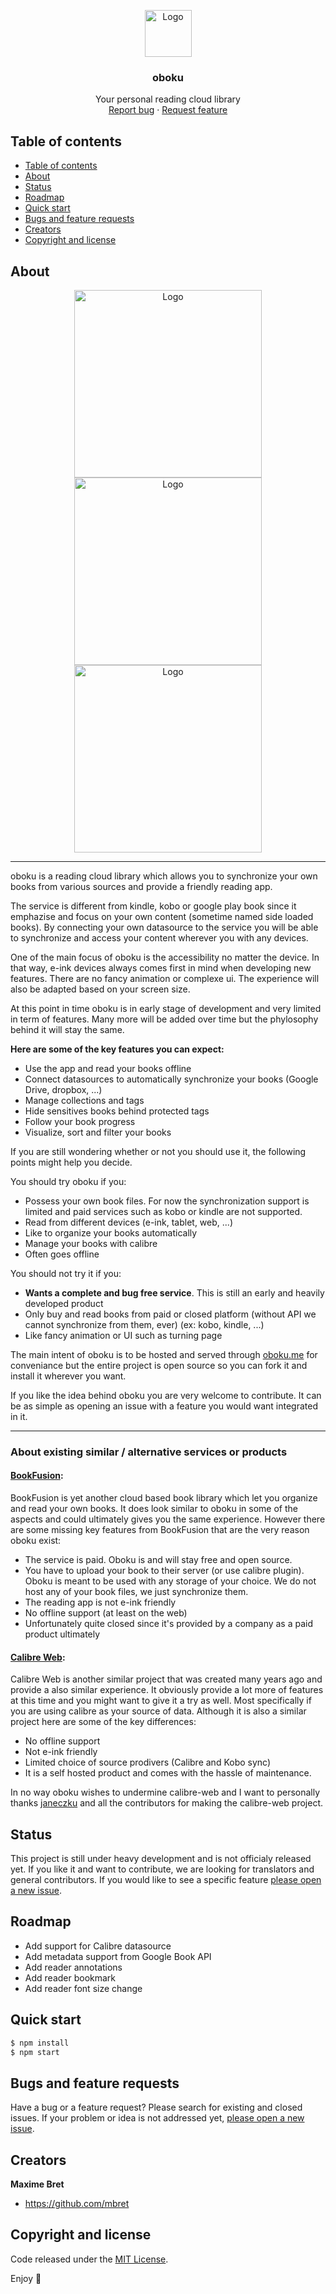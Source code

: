 <p align="center">
  <a 
  href="https://github.com/mbret/oboku">
    <img src="https://user-images.githubusercontent.com/1911240/99893449-bca35e00-2cc3-11eb-88c1-80b3190eb620.png" alt="Logo" width="75" height="75">
  </a>

  <h3 align="center">oboku</h3>

  <p align="center">
    Your personal reading cloud library
    <br>
    <a href="https://reponame/issues/new?template=bug.md">Report bug</a>
    ·
    <a href="https://reponame/issues/new?template=feature.md&labels=feature">Request feature</a>
  </p>
</p>

## Table of contents

- [Table of contents](#table-of-contents)
- [About](#about)
- [Status](#status)
- [Roadmap](#roadmap)
- [Quick start](#quick-start)
- [Bugs and feature requests](#bugs-and-feature-requests)
- [Creators](#creators)
- [Copyright and license](#copyright-and-license)

## About
<p align="center">
<img src="https://user-images.githubusercontent.com/1911240/99895904-bff01700-2cce-11eb-84d6-ed1a250fafac.png" alt="Logo" height="300">
<img src="https://user-images.githubusercontent.com/1911240/99895927-0e051a80-2ccf-11eb-8dc1-038e07ffd184.png" alt="Logo" height="300">
<img src="https://user-images.githubusercontent.com/1911240/99895942-3ab93200-2ccf-11eb-9f43-6c54d0cea830.png" alt="Logo" height="300">
</p>

---
oboku is a reading cloud library which allows you to synchronize your own books from various sources and provide a friendly reading app.

The service is different from kindle, kobo or google play book since it emphazise and focus on your own content (sometime named side loaded books). By connecting your own datasource to the service you will be able to synchronize and access your content wherever you with any devices.

One of the main focus of oboku is the accessibility no matter the device. In that way, e-ink devices always comes first in mind when developing new features. There are no fancy animation or complexe ui. The experience will also be adapted based on your screen size.

At this point in time oboku is in early stage of development and very limited in term of features. Many more will be added over time but the phylosophy behind it will stay the same. 

**Here are some of the key features you can expect:**

- Use the app and read your books offline
- Connect datasources to automatically synchronize your books (Google Drive, dropbox, ...)
- Manage collections and tags
- Hide sensitives books behind protected tags
- Follow your book progress
- Visualize, sort and filter your books

If you are still wondering whether or not you should use it, the following points might help you decide.

You should try oboku if you:
- Possess your own book files. For now the synchronization support is limited and paid services such as kobo or kindle are not supported.
- Read from different devices (e-ink, tablet, web, ...)
- Like to organize your books automatically
- Manage your books with calibre
- Often goes offline

You should not try it if you:
- **Wants a complete and bug free service**. This is still an early and heavily developed product
- Only buy and read books from paid or closed platform (without API we cannot synchronize from them, ever) (ex: kobo, kindle, ...)
- Like fancy animation or UI such as turning page

The main intent of oboku is to be hosted and served through [oboku.me](https://oboku.me) for conveniance but the entire project is open source so you can fork it and install it wherever you want. 

If you like the idea behind oboku you are very welcome to contribute. It can be as simple as opening an issue with a feature you would want integrated in it.

------
### About existing similar / alternative services or products

#### [BookFusion](https://www.bookfusion.com/):

BookFusion is yet another cloud based book library which let you organize and read your own books. It does look similar to oboku in some of the aspects and could ultimately gives you the same experience. However there are some missing key features from BookFusion that are the very reason oboku exist:

- The service is paid. Oboku is and will stay free and open source.
- You have to upload your book to their server (or use calibre plugin). Oboku is meant to be used with any storage of your choice. We do not host any of your book files, we just synchronize them.
- The reading app is not e-ink friendly
- No offline support (at least on the web)
- Unfortunately quite closed since it's provided by a company as a paid product ultimately

#### [Calibre Web](https://github.com/janeczku/calibre-web):

Calibre Web is another similar project that was created many years ago and provide a also similar experience. It obviously provide a lot more of features at this time and you might want to give it a try as well. Most specifically if you are using calibre as your source of data.
Although it is also a similar project here are some of the key differences:

- No offline support
- Not e-ink friendly
- Limited choice of source prodivers (Calibre and Kobo sync)
- It is a self hosted product and comes with the hassle of maintenance. 

In no way oboku wishes to undermine calibre-web and I want to personally thanks [janeczku](https://github.com/janeczku) and all the contributors for making the calibre-web project.

## Status

This project is still under heavy development and is not officialy released yet.
If you like it and want to contribute, we are looking for translators and general contributors. If you would like to see a specific feature [please open a new issue](https://github.com/mbret/oboku/issues/new).

## Roadmap

- Add support for Calibre datasource
- Add metadata support from Google Book API
- Add reader annotations
- Add reader bookmark
- Add reader font size change

## Quick start

```sh
$ npm install
$ npm start
```

## Bugs and feature requests

Have a bug or a feature request? Please search for existing and closed issues. If your problem or idea is not addressed yet, [please open a new issue](https://github.com/mbret/oboku/issues/new).

## Creators

**Maxime Bret**

- <https://github.com/mbret>


## Copyright and license

Code released under the [MIT License](https://mbret/oboku/blob/master/LICENSE).

Enjoy :metal:
